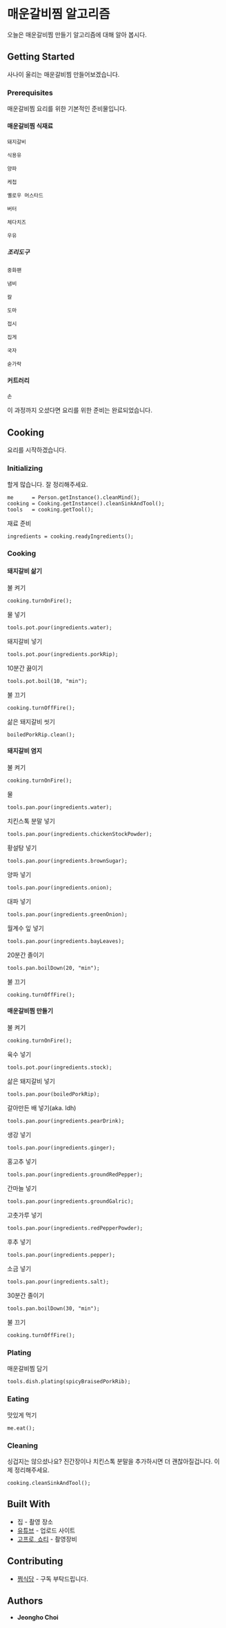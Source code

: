 # 매운갈비찜 알고리즘

오늘은 매운갈비찜 만들기 알고리즘에 대해 알아 봅시다.

## Getting Started

사나이 울리는 매운갈비찜 만들어보겠습니다.
 
### Prerequisites

매운갈비찜 요리를 위한 기본적인 준비물입니다.

#### 매운갈비찜 식재료

```
돼지갈비
```
```
식용유
```
```
양파
```
```
케첩
```
```
옐로우 머스타드
```
```
버터
```
```
체다치즈
```
```
우유
```

##### 조리도구

```
중화팬
```
```
냄비
```
```
칼
```
```
도마
```
```
접시
```
```
집게
```
```
국자
```
```
숟가락
```

#### 커트러리

```
손
```

이 과정까지 오셨다면 요리를 위한 준비는 완료되었습니다.

## Cooking

요리를 시작하겠습니다.

### Initializing

할게 많습니다. 잘 정리해주세요.
```
me      = Person.getInstance().cleanMind();
cooking = Cooking.getInstance().cleanSinkAndTool();
tools   = cooking.getTool();
```

재료 준비
```
ingredients = cooking.readyIngredients();
```

### Cooking

#### 돼지갈비 삶기

불 켜기
```
cooking.turnOnFire();
```

물 넣기
```
tools.pot.pour(ingredients.water);
```

돼지갈비 넣기
```
tools.pot.pour(ingredients.porkRip);
```

10분간 끓이기
```
tools.pot.boil(10, "min");
```

불 끄기
```
cooking.turnOffFire();
```

삶은 돼지갈비 씻기
```
boiledPorkRip.clean();
```

#### 돼지갈비 염지

불 켜기
```
cooking.turnOnFire();
```

물
```
tools.pan.pour(ingredients.water);
```

치킨스톡 분말 넣기
```
tools.pan.pour(ingredients.chickenStockPowder);
```

황설탕 넣기
```
tools.pan.pour(ingredients.brownSugar);
```

양파 넣기
```
tools.pan.pour(ingredients.onion);
```

대파 넣기
```
tools.pan.pour(ingredients.greenOnion);
```

월계수 잎 넣기
```
tools.pan.pour(ingredients.bayLeaves);
```

20분간 졸이기
```
tools.pan.boilDown(20, "min");
```

불 끄기
```
cooking.turnOffFire();
```

#### 매운갈비찜 만들기

불 켜기
```
cooking.turnOnFire();
```

육수 넣기
```
tools.pot.pour(ingredients.stock);
```

삶은 돼지갈비 넣기
```
tools.pan.pour(boiledPorkRip);
```

갈아만든 배 넣기(aka. ldh)
```
tools.pan.pour(ingredients.pearDrink);
```

생강 넣기
```
tools.pan.pour(ingredients.ginger);
```

홍고추 넣기
```
tools.pan.pour(ingredients.groundRedPepper);
```

간마늘 넣기
```
tools.pan.pour(ingredients.groundGalric);
```

고춧가루 넣기
```
tools.pan.pour(ingredients.redPepperPowder);
```

후추 넣기
```
tools.pan.pour(ingredients.pepper);
```

소금 넣기
```
tools.pan.pour(ingredients.salt);
```

30분간 졸이기
```
tools.pan.boilDown(30, "min");
```

불 끄기
```
cooking.turnOffFire();
```

### Plating

매운갈비찜 담기
```
tools.dish.plating(spicyBraisedPorkRib);
```

### Eating

맛있게 먹기
```
me.eat();
```

### Cleaning

싱겁지는 않으셨나요? 진간장이나 치킨스톡 분말을 추가하시면 더 괜찮아질겁니다. 이제 정리해주세요.

```
cooking.cleanSinkAndTool();
```

## Built With

* 집 - 촬영 장소
* [유튜브](https://www.youtube.com/@wjdgh) - 업로드 사이트
* [고프로, 쇼티](https://gopro.com/ko/kr/) - 촬영장비

## Contributing

* [쩜식당](https://www.youtube.com/@wjdgh) - 구독 부탁드립니다.

## Authors

* **Jeongho Choi**
